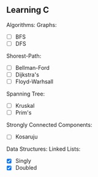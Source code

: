 ## Learning C

Algorithms:
Graphs:
- [ ] BFS
- [ ] DFS

Shorest-Path:
- [ ] Bellman-Ford
- [ ] Dijkstra's
- [ ] Floyd-Warhsall

Spanning Tree:
- [ ] Kruskal
- [ ] Prim's

Strongly Connected Components:
- [ ] Kosaruju


Data Structures:
Linked Lists:
- [x] Singly
- [x] Doubled
